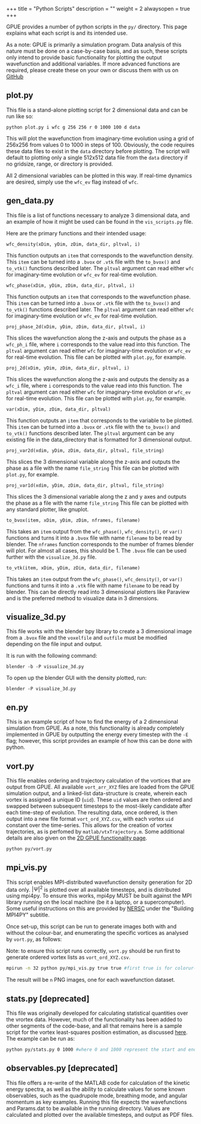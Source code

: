 +++
title = "Python Scripts"
description = ""
weight = 2
alwaysopen = true
+++

GPUE provides a number of python scripts in the `py/` directory.
This page explains what each script is and its intended use.

As a note: GPUE is primarily a simulation program.
Data analysis of this nature must be done on a case-by-case basis, and as such, these scripts only intend to provide basic functionality for plotting the output wavefunction and additional variables.
If more advanced functions are required, please create these on your own or discuss them with us on [GitHub](https://github.com/GPUE-group/GPUE)

## plot.py

This file is a stand-alone plotting script for 2 dimensional data and can be run like so:

```
python plot.py i wfc g 256 256 r 0 1000 100 d data
```

This will plot the wavefunction from imaginary-time evolution using a grid of 256x256 from values 0 to 1000 in steps of 100.
Obviously, the code requires these data files to exist in the `data` directory before plotting.
The script will default to plotting only a single 512x512 data file from the `data` directory if no gridsize, range, or directory is provided.

All 2 dimensional variables can be plotted in this way.
If real-time dynamics are desired, simply use the `wfc_ev` flag instead of `wfc`.

## gen_data.py

This file is a list of functions necessary to analyze 3 dimensional data, and an example of how it might be used can be found in the `vis_scripts.py` file.

Here are the primary functions and their intended usage:
```
wfc_density(xDim, yDim, zDim, data_dir, pltval, i)
```

This function outputs an `item` that corresponds to the wavefunction density.
This `item` can be turned into a `.bvox` or `.vtk` file with the `to_bvox()` and `to_vtk()` functions described later.
The `pltval` argument can read either `wfc` for imaginary-time evolution or `wfc_ev` for real-time evolution.

```
wfc_phase(xDim, yDim, zDim, data_dir, pltval, i)
```

This function outputs an `item` that corresponds to the wavefunction phase.
This `item` can be turned into a `.bvox` or `.vtk` file with the `to_bvox()` and `to_vtk()` functions described later.
The `pltval` argument can read either `wfc` for imaginary-time evolution or `wfc_ev` for real-time evolution.


```
proj_phase_2d(xDim, yDim, zDim, data_dir, pltval, i)
```

This slices the wavefunction along the z-axis and outputs the phase as a `wfc_ph_i` file, where `i` corresponds to the value read into this function.
The `pltval` argument can read either `wfc` for imaginary-time evolution or `wfc_ev` for real-time evolution.
This file can be plotted with `plot.py`, for example.

```
proj_2d(xDim, yDim, zDim, data_dir, pltval, i)
```

This slices the wavefunction along the z-axis and outputs the density as a `wfc_i` file, where `i` corresponds to the value read into this function.
The `pltval` argument can read either `wfc` for imaginary-time evolution or `wfc_ev` for real-time evolution.
This file can be plotted with `plot.py`, for example.

```
var(xDim, yDim, zDim, data_dir, pltval)
```

This function outputs an `item` that corresponds to the variable to be plotted.
This `item` can be turned into a `.bvox` or `.vtk` file with the `to_bvox()` and `to_vtk()` functions described later.
The `pltval` argument can be any existing file in the data_directory that is formatted for 3 dimensional output.

```
proj_var2d(xdim, yDim, zDim, data_dir, pltval, file_string)
```

This slices the 3 dimensional variable along the z-axis and outputs the phase as a file with the name `file_string`
This file can be plotted with `plot.py`, for example.


```
proj_var1d(xdim, yDim, zDim, data_dir, pltval, file_string)
```

This slices the 3 dimensional variable along the z and y axes and outputs the phase as a file with the name `file_string`
This file can be plotted with any standard plotter, like gnuplot.


```
to_bvox(item, xDim, yDim, zDim, nframes, filename)
```

This takes an `item` output from the `wfc_phase()`, `wfc_density()`, or `var()` functions and turns it into a `.bvox` file with name `filename` to be read by blender.
The `nframes` function corresponds to the number of frames blender will plot.
For almost all cases, this should be 1.
The `.bvox` file can be used further with the `visualize_3d.py` file.

```
to_vtk(item, xDim, yDim, zDim, data_dir, filename)
```

This takes an `item` output from the `wfc_phase()`, `wfc_density()`, or `var()` functions and turns it into a `.vtk` file with name `filename` to be read by blender.
This can be directly read into 3 dimensional plotters like Paraview and is the preferred method to visualize data in 3 dimensions.


## visualize_3d.py

This file works with the blender bpy library to create a 3 dimensional image from a `.bvox` file and the `voxelfile` and `outfile` must be modified depending on the file input and output.

It is run with the following command:

```
blender -b -P visualize_3d.py
```

To open up the blender GUI with the density plotted, run:

```
blender -P visualize_3d.py
```

## en.py

This is an example script of how to find the energy of a 2 dimensional simulation from GPUE.
As a note, this functionality is already completely implemented in GPUE by outputting the energy every timestep with the `-E` flag; however, this script provides an example of how this can be done with python.

## vort.py
This file enables ordering and trajectory calculation of the vortices that are output from GPUE. All available `vort_arr_XYZ` files are loaded from the GPUE simulation output, and a linked-list data-structure is create, wherein each vortex is assigned a unique ID (`uid`). These `uid` values are then ordered and swapped between subsequent timesteps to the most-likely candidate after each time-step of evolution. The resulting data, once ordered, is then output into a new file format `vort_ord_XYZ.csv`, with each vortex `uid` constant over the time-series. This allows for the creation of vortex trajectories, as is perfomed by `matlab/vtxTrajectory.m`. Some additional details are also given on the [2D GPUE functionality page](/functionality/vortex_2d/).

```bash
python py/vort.py
```

## mpi_vis.py
This script enables MPI-distributed wavefunction density generation for 2D data only. $|\Psi|^2$ is plotted over all available timesteps, and is distributed using mpi4py. To ensure this works, mpi4py MUST be built against the MPI library running on the local machine (be it a laptop, or a supercomputer). Some useful instructions on this are provided by [NERSC](http://www.nersc.gov/users/data-analytics/data-analytics-2/python/anaconda-python/) under the "Building MPI4PY" subtitle.

Once set-up, this script can be run to generate images both with and without the colour-bar, and enumerating the specific vortices as analysed by `vort.py`, as follows:

Note: to ensure this script runs correctly, `vort.py` should be run first to generate ordered vortex lists as `vort_ord_XYZ.csv`.

```bash
mpirun -n 32 python py/mpi_vis.py true true #first true is for colorur-bar, second true is for vortex enumeration in plot
```

The result will be `n` PNG images, one for each wavefunction dataset. 

## stats.py [deprecated]
This file was originally developed for calculating statistical quantities over the vrortex data. However, much of the functionality has been added to other segments of the code-base, and all that remains here is a sample script for the vortex least-squares position estimation, as discussed [here](/functionality/vortex_2d/). The example can be run as:

```bash
python py/stats.py 0 1000 #where 0 and 1000 represent the start and end values for which to calculate the least-sqyuares refinement.
```

## observables.py [deprecated]
This file offers a re-write of the MATLAB code for calculation of the kinetic energy spectra, as well as the ability to calculate values for some known observables, such as the quadrupole mode, breathing mode, and angular momentum as key examples. Running this file expects the wavefunctions and Params.dat to be available in the running directory. Values are calculated and plotted over the available timesteps, and output as PDF files.